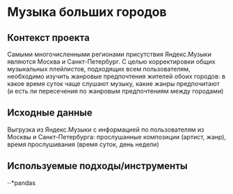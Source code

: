 # Музыка больших городов

## Контекст проекта
Самыми многочисленными регионами присутствия Яндекс.Музыки являются Москва и Санкт-Петербург. С целью корректировки общих музыкальных плейлистов, подходящих всем пользователям, необходимо изучить жанровые предпочтения жителей обоих городов: в какое время суток чаще слушают музыку, какие жанры предпочитают (и есть ли пересечения по жанровым предпочтениям между городами)

## Исходные данные
Выгрузка из Яндекс.Музыки с информацией по пользователям из Москвы и Санкт-Петербурга: прослушанные композиции (артист, жанр), время прослушивания (время суток, день недели)

## Используемые подходы/инструменты
⋅⋅*pandas

